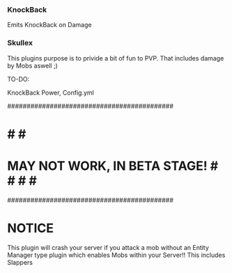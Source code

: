 ### KnockBack ###############################
Emits KnockBack on Damage
### Skullex ##################################

This plugins purpose is to privide a bit of fun to PVP. That includes damage by Mobs aswell ;)


TO-DO:

KnockBack Power, Config.yml


###########################################
#                                         #                                                                 #                                         #
#         MAY NOT WORK, IN BETA STAGE!    #                    #                                         #                                                                                                  #                                         #
###########################################


# NOTICE

This plugin will crash your server if you attack a mob without an Entity Manager type plugin which enables Mobs within your Server!! This includes Slappers

